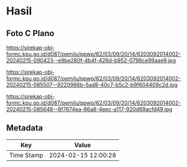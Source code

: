 # Hasil

## Foto C Plano

https://sirekap-obj-formc.kpu.go.id/d087/pemilu/ppwp/62/03/09/20/14/6203092014002-20240215-090423--e9be280f-4b4f-426d-b952-0798ce99aae9.jpg

https://sirekap-obj-formc.kpu.go.id/d087/pemilu/ppwp/62/03/09/20/14/6203092014002-20240215-085507--9220966b-5ad8-40c7-b5c2-b9f604409c2d.jpg

https://sirekap-obj-formc.kpu.go.id/d087/pemilu/ppwp/62/03/09/20/14/6203092014002-20240215-085648--8f7674ea-86a8-4eec-a117-920d69acfd49.jpg


## Metadata

| Key        | Value               |
| ---------- | ------------------- |
| Time Stamp | 2024-02-15 12:00:28 |



